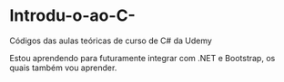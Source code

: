 # Introdu-o-ao-C-
Códigos das aulas teóricas de curso de C# da Udemy

Estou aprendendo para futuramente integrar com .NET e Bootstrap, os quais também vou aprender.
